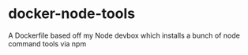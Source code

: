 # docker-node-tools
A Dockerfile based off my Node devbox which installs a bunch of node command tools via npm
